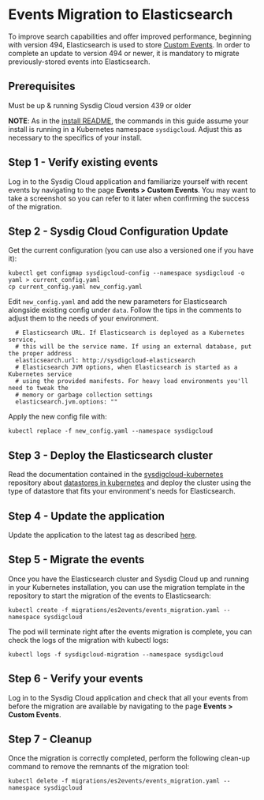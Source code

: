 # Events Migration to Elasticsearch
To improve search capabilities and offer improved performance, beginning with version 494, Elasticsearch is used to store [Custom Events](https://support.sysdigcloud.com/hc/en-us/articles/209998743-Event-integrations-Custom-Events). In order to complete an update to version 494 or newer, it is mandatory to migrate previously-stored events into Elasticsearch.

## Prerequisites
Must be up & running Sysdig Cloud version 439 or older

**NOTE**: As in the [install README](https://github.com/draios/sysdigcloud-kubernetes), the commands in this guide assume your install is running in a Kubernetes namespace `sysdigcloud`. Adjust this as necessary to the specifics of your install.

## Step 1 - Verify existing events
Log in to the Sysdig Cloud application and familiarize yourself with recent events by navigating to the page **Events > Custom Events**. You may want to take a screenshot so you can refer to it later when confirming the success of the migration.

## Step 2 - Sysdig Cloud Configuration Update
Get the current configuration (you can use also a versioned one if you have it):
```
kubectl get configmap sysdigcloud-config --namespace sysdigcloud -o yaml > current_config.yaml
cp current_config.yaml new_config.yaml
```

Edit `new_config.yaml` and add the new parameters for Elasticsearch alongside existing config under `data`. Follow the tips in the comments to adjust them to the needs of your environment.

```
  # Elasticsearch URL. If Elasticsearch is deployed as a Kubernetes service,
  # this will be the service name. If using an external database, put the proper address
  elasticsearch.url: http://sysdigcloud-elasticsearch
  # Elasticsearch JVM options, when Elasticsearch is started as a Kubernetes service
  # using the provided manifests. For heavy load environments you'll need to tweak the
  # memory or garbage collection settings
  elasticsearch.jvm.options: ""
```

Apply the new config file with:
```
kubectl replace -f new_config.yaml --namespace sysdigcloud
```

## Step 3 - Deploy the Elasticsearch cluster
Read the documentation contained in the [sysdigcloud-kubernetes](https://github.com/draios/sysdigcloud-kubernetes) repository about [datastores in kubernetes](https://github.com/draios/sysdigcloud-kubernetes#step-5-datastore-deployment) and deploy the cluster using the type of datastore that fits your environment's needs for Elasticsearch.

## Step 4 - Update the application
Update the application to the latest tag as described [here](https://github.com/draios/sysdigcloud-kubernetes#updates).

## Step 5 - Migrate the events
Once you have the Elasticsearch cluster and Sysdig Cloud up and running in your Kubernetes installation, you can use the migration template in the repository to start the migration of the events to Elasticsearch:

```
kubectl create -f migrations/es2events/events_migration.yaml --namespace sysdigcloud
```

The pod will terminate right after the events migration is complete, you can check the logs of the migration with kubectl logs:

```
kubectl logs -f sysdigcloud-migration --namespace sysdigcloud
```

## Step 6 - Verify your events
Log in to the Sysdig Cloud application and check that all your events from before the migration are available by navigating to the page **Events > Custom Events**.

## Step 7 - Cleanup
Once the migration is correctly completed, perform the following clean-up command  to remove the remnants of the migration tool:
```
kubectl delete -f migrations/es2events/events_migration.yaml --namespace sysdigcloud
```
